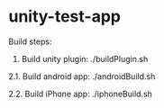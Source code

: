# unity-test-app
Build steps:

1. Build unity plugin: ./buildPlugin.sh

2.1. Build android app: ./androidBuild.sh

2.2. Build iPhone app: ./iphoneBuild.sh
